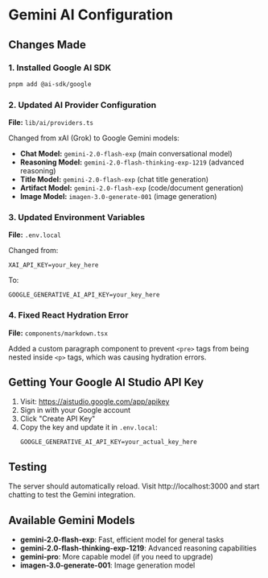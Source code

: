 # Gemini AI Configuration

## Changes Made

### 1. Installed Google AI SDK

```bash
pnpm add @ai-sdk/google
```

### 2. Updated AI Provider Configuration

**File:** `lib/ai/providers.ts`

Changed from xAI (Grok) to Google Gemini models:

- **Chat Model:** `gemini-2.0-flash-exp` (main conversational model)
- **Reasoning Model:** `gemini-2.0-flash-thinking-exp-1219` (advanced reasoning)
- **Title Model:** `gemini-2.0-flash-exp` (chat title generation)
- **Artifact Model:** `gemini-2.0-flash-exp` (code/document generation)
- **Image Model:** `imagen-3.0-generate-001` (image generation)

### 3. Updated Environment Variables

**File:** `.env.local`

Changed from:

```
XAI_API_KEY=your_key_here
```

To:

```
GOOGLE_GENERATIVE_AI_API_KEY=your_key_here
```

### 4. Fixed React Hydration Error

**File:** `components/markdown.tsx`

Added a custom paragraph component to prevent `<pre>` tags from being nested inside `<p>` tags, which was causing hydration errors.

## Getting Your Google AI Studio API Key

1. Visit: https://aistudio.google.com/app/apikey
2. Sign in with your Google account
3. Click "Create API Key"
4. Copy the key and update it in `.env.local`:
   ```
   GOOGLE_GENERATIVE_AI_API_KEY=your_actual_key_here
   ```

## Testing

The server should automatically reload. Visit http://localhost:3000 and start chatting to test the Gemini integration.

## Available Gemini Models

- **gemini-2.0-flash-exp**: Fast, efficient model for general tasks
- **gemini-2.0-flash-thinking-exp-1219**: Advanced reasoning capabilities
- **gemini-pro**: More capable model (if you need to upgrade)
- **imagen-3.0-generate-001**: Image generation model
